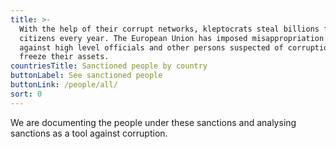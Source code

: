```yaml
---
title: >-
  With the help of their corrupt networks, kleptocrats steal billions from their
  citizens every year. The European Union has imposed misappropriation sanctions
  against high level officials and other persons suspected of corruption to
  freeze their assets.
countriesTitle: Sanctioned people by country
buttonLabel: See sanctioned people
buttonLink: /people/all/
sort: 0
---
```

We are documenting the people under these sanctions and analysing sanctions as
a tool against corruption.
